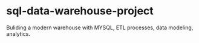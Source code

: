 # sql-data-warehouse-project
Buliding a modern warehouse with MYSQL, ETL processes, data modeling, analytics.
